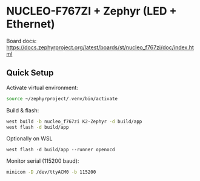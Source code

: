 # NUCLEO-F767ZI + Zephyr (LED + Ethernet)

Board docs: https://docs.zephyrproject.org/latest/boards/st/nucleo_f767zi/doc/index.html

## Quick Setup
Activate virtual environment:
```bash
source ~/zephyrproject/.venv/bin/activate
```

Build & flash:
```bash
west build -b nucleo_f767zi K2-Zephyr -d build/app
west flash -d build/app
```

Optionally on WSL
```
west flash -d build/app --runner openocd
```

Monitor serial (115200 baud):
```bash
minicom -D /dev/ttyACM0 -b 115200
```